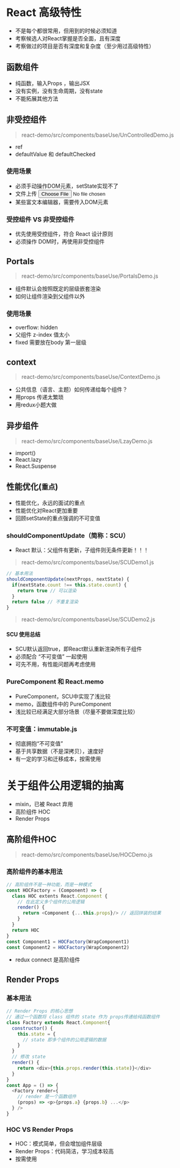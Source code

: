 # React 高级特性
- 不是每个都很常用，但用到的时候必须知道
- 考察候选人对React掌握是否全面，且有深度
- 考察做过的项目是否有深度和复杂度（至少用过高级特性）

## 函数组件
- 纯函数，输入Props ，输出JSX
- 没有实例，没有生命周期，没有state
- 不能拓展其他方法

## 非受控组件
> react-demo/src/components/baseUse/UnControlledDemo.js
- ref
- defaultValue 和 defaultChecked

### 使用场景
- 必须手动操作DOM元素，setState实现不了
- 文件上传 <input type="file">
- 某些富文本编辑器，需要传入DOM元素

### 受控组件 VS 非受控组件
- 优先使用受控组件，符合 React 设计原则
- 必须操作 DOM时，再使用非受控组件

## Portals
> react-demo/src/components/baseUse/PortalsDemo.js
- 组件默认会按照既定的层级嵌套渲染
- 如何让组件渲染到父组件以外

### 使用场景
-  overflow: hidden
- 父组件 z-index 值太小
- fixed 需要放在body 第一层级

## context
> react-demo/src/components/baseUse/ContextDemo.js
- 公共信息（语言、主题）如何传递给每个组件？
- 用props 传递太繁琐
- 用redux小题大做

## 异步组件
> react-demo/src/components/baseUse/LzayDemo.js
- import()
- React.lazy
- React.Suspense

## 性能优化(`重点`)
- 性能优化，永远的面试的重点
- 性能优化对React更加重要
- 回顾setState的重点强调的不可变值

### shouldComponentUpdate（简称：SCU）
- React 默认：父组件有更新，子组件则无条件更新！！！
> react-demo/src/components/baseUse/SCUDemo1.js
```javascript
// 基本用法
shouldComponentUpdate(nextProps, nextState) {
  if(nextState.count !== this.state.count) {
    return true // 可以渲染
  }
  return false // 不重复渲染
}
```
> react-demo/src/components/baseUse/SCUDemo2.js

#### SCU 使用总结
- SCU默认返回true，即React默认重新渲染所有子组件
- 必须配合 “不可变值” 一起使用
- 可先不用，有性能问题再考虑使用

### PureComponent 和 React.memo
- PureComponent，SCU中实现了浅比较
- memo，函数组件中的 PureComponent
- 浅比较已经满足大部分场景（尽量不要做深度比较）

### 不可变值：immutable.js
- 彻底拥抱“不可变值”
- 基于共享数据（不是深拷贝），速度好
- 有一定的学习和迁移成本，按需使用

# 关于组件公用逻辑的抽离
- mixin，已被 React 弃用
- 高阶组件 HOC
- Render Props

## 高阶组件HOC
> react-demo/src/components/baseUse/HOCDemo.js
### 高阶组件的基本用法
```javascript
// 高阶组件不是一种功能，而是一种模式
const HOCFactory = (Component) => {
  class HOC extents React.Component {
    // 在此定义多个组件的公用逻辑
    render() {
      return <Component {...this.props}/> // 返回拼装的结果
    }
  }
  return HOC
}
const Component1 = HOCFactory(WrapComponent1)
const Component2 = HOCFactory(WrapComponent2)
```
- redux connect 是高阶组件

## Render Props

### 基本用法
```javascript
// Render Props 的核心思想
// 通过一个函数将 class 组件的 state 作为 props传递给纯函数组件
class Factory extends React.Component{
  constructor() {
    this.state = {
      // state 即多个组件的公用逻辑的数据
    }
  }
  // 修改 state
  render() {
    return <div>{this.props.render(this.state)}</div>
  }
}
const App = () => {
  <Factory render={
    // render 是一个函数组件
    (props) => <p>{props.a} {props.b} ...</p>
  } />
}
```

### HOC VS Render Props
- HOC：模式简单，但会增加组件层级
- Render Props：代码简洁，学习成本较高
- 按需使用